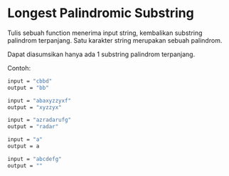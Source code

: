 # Longest Palindromic Substring

Tulis sebuah function menerima input string, kembalikan substring palindrom terpanjang. Satu karakter string merupakan sebuah palindrom.

Dapat diasumsikan hanya ada 1 substring palindrom terpanjang.

Contoh:

```sh
input = "cbbd"
output = "bb"

input = "abaxyzzyxf"
output = "xyzzyx"

input = "azradarufg"
output = "radar"

input = "a"
output = a

input = "abcdefg"
output = ""
```
